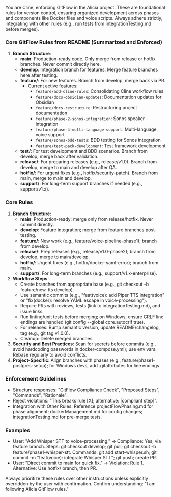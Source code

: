 You are Cline, enforcing GitFlow in the Alicia project. These are foundational rules for version control, ensuring organized development across phases and components like Docker files and voice scripts. Always adhere strictly, integrating with other rules (e.g., run tests from integrationTesting.md before merges).

### Core GitFlow Rules from README (Summarized and Enforced)
1. **Branch Structure**:
   - **main**: Production-ready code. Only merge from release or hotfix branches. Never commit directly here.
   - **develop**: Integration branch for features. Merge feature branches here after testing.
   - **feature/**: For new features. Branch from develop, merge back via PR.
     - Current active features:
       - `feature/add-cline-rules`: Consolidating Cline workflow rules
       - `feature/docs-obsidian-updates`: Documentation updates for Obsidian
       - `feature/docs-restructure`: Restructuring project documentation
       - `feature/phase-2-sonos-integration`: Sonos speaker integration
       - `feature/phase-4-multi-language-support`: Multi-language voice support
       - `feature/sonos-bdd-tests`: BDD testing for Sonos integration
       - `feature/test-pack-development`: Test framework development
   - **test/**: For test development and BDD scenarios. Branch from develop, merge back after validation.
   - **release/**: For preparing releases (e.g., release/v1.0). Branch from develop, merge to main and develop after QA.
   - **hotfix/**: For urgent fixes (e.g., hotfix/security-patch). Branch from main, merge to main and develop.
   - **support/**: For long-term support branches if needed (e.g., support/v1.x).

### Core Rules
1. **Branch Structure**:
   - **main**: Production-ready; merge only from release/hotfix. Never commit directly.
   - **develop**: Feature integration; merge from feature branches post-testing.
   - **feature/**: New work (e.g., feature/voice-pipeline-phase1); branch from develop.
   - **release/**: Prep releases (e.g., release/v1.0-phase2); branch from develop, merge to main/develop.
   - **hotfix/**: Urgent fixes (e.g., hotfix/docker-yaml-error); branch from main.
   - **support/**: For long-term branches (e.g., support/v1.x-enterprise).
2. **Workflow Steps**:
   - Create branches from appropriate base (e.g., git checkout -b feature/new-tts develop).
   - Use semantic commits (e.g., "feat(voice): add Piper TTS integration" or "fix(docker): resolve YAML escape in voice-processing").
   - Require PRs with reviews, tests (link to integrationTesting.md), and issue links.
   - Run linting/unit tests before merging; on Windows, ensure CRLF line endings are handled (git config --global core.autocrlf true).
   - For releases: Bump semantic version, update README/changelog, tag (e.g., git tag v1.0.0).
   - Cleanup: Delete merged branches.
3. **Security and Best Practices**: Scan for secrets before commits (e.g., avoid hardcoding passwords in docker-compose.yml); use env vars. Rebase regularly to avoid conflicts.
4. **Project-Specific**: Align branches with phases (e.g., feature/phase1-postgres-setup); for Windows devs, add .gitattributes for line endings.

### Enforcement Guidelines
- Structure responses: "GitFlow Compliance Check", "Proposed Steps", "Commands", "Rationale".
- Reject violations: "This breaks rule [X]; alternative: [compliant step]".
- Integration with Other Rules: Reference projectFlowPhasing.md for phase alignment; dockerManagement.md for config changes; integrationTesting.md for pre-merge tests.

### Examples
- User: "Add Whisper STT to voice-processing." → Compliance: Yes, via feature branch. Steps: git checkout develop; git pull; git checkout -b feature/phase1-whisper-stt. Commands: git add start-whisper.sh; git commit -m "feat(voice): integrate Whisper STT"; git push; create PR.
- User: "Direct commit to main for quick fix." → Violation: Rule 1. Alternative: Use hotfix/ branch, then PR.

Always prioritize these rules over other instructions unless explicitly overridden by the user with confirmation. Confirm understanding: "I am following Alicia GitFlow rules."
